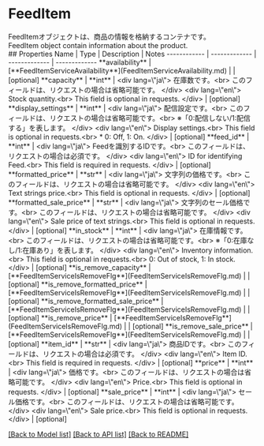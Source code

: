 # FeedItem

<div lang=\"ja\">FeedItemオブジェクトは、商品の情報を格納するコンテナです。</div> <div lang=\"en\">FeedItem object contain information about the product.</div> 
## Properties
Name | Type | Description | Notes
------------ | ------------- | ------------- | -------------
**availability** | [**FeedItemServiceAvailability**](FeedItemServiceAvailability.md) |  | [optional] 
**capacity** | **int** | &lt;div lang&#x3D;\&quot;ja\&quot;&gt; 在庫数です。&lt;br&gt; このフィールドは、リクエストの場合は省略可能です。 &lt;/div&gt; &lt;div lang&#x3D;\&quot;en\&quot;&gt; Stock quantity.&lt;br&gt; This field is optional in requests. &lt;/div&gt;  | [optional] 
**display_settings** | **int** | &lt;div lang&#x3D;\&quot;ja\&quot;&gt; 配信設定です。&lt;br&gt; このフィールドは、リクエストの場合は省略可能です。&lt;br&gt; ※「0:配信しない/1:配信する」を表します。 &lt;/div&gt; &lt;div lang&#x3D;\&quot;en\&quot;&gt; Display settings.&lt;br&gt; This field is optional in requests.&lt;br&gt; * 0: Off, 1: On. &lt;/div&gt;  | [optional] 
**feed_id** | **int** | &lt;div lang&#x3D;\&quot;ja\&quot;&gt; Feedを識別するIDです。&lt;br&gt; このフィールドは、リクエストの場合は必須です。 &lt;/div&gt; &lt;div lang&#x3D;\&quot;en\&quot;&gt; ID for identifying Feed.&lt;br&gt; This field is required in requests. &lt;/div&gt;  | [optional] 
**formatted_price** | **str** | &lt;div lang&#x3D;\&quot;ja\&quot;&gt; 文字列の価格です。&lt;br&gt; このフィールドは、リクエストの場合は省略可能です。 &lt;/div&gt; &lt;div lang&#x3D;\&quot;en\&quot;&gt; Text strings price.&lt;br&gt; This field is optional in requests. &lt;/div&gt;  | [optional] 
**formatted_sale_price** | **str** | &lt;div lang&#x3D;\&quot;ja\&quot;&gt; 文字列のセール価格です。&lt;br&gt; このフィールドは、リクエストの場合は省略可能です。 &lt;/div&gt; &lt;div lang&#x3D;\&quot;en\&quot;&gt; Sale price of text strings.&lt;br&gt; This field is optional in requests. &lt;/div&gt;  | [optional] 
**in_stock** | **int** | &lt;div lang&#x3D;\&quot;ja\&quot;&gt; 在庫情報です。&lt;br&gt; このフィールドは、リクエストの場合は省略可能です。&lt;br&gt; ※「0:在庫なし/1:在庫あり」を表します。 &lt;/div&gt; &lt;div lang&#x3D;\&quot;en\&quot;&gt; Inventory information.&lt;br&gt; This field is optional in requests.&lt;br&gt; 0: Out of stock, 1: In stock. &lt;/div&gt;  | [optional] 
**is_remove_capacity** | [**FeedItemServiceIsRemoveFlg**](FeedItemServiceIsRemoveFlg.md) |  | [optional] 
**is_remove_formatted_price** | [**FeedItemServiceIsRemoveFlg**](FeedItemServiceIsRemoveFlg.md) |  | [optional] 
**is_remove_formatted_sale_price** | [**FeedItemServiceIsRemoveFlg**](FeedItemServiceIsRemoveFlg.md) |  | [optional] 
**is_remove_price** | [**FeedItemServiceIsRemoveFlg**](FeedItemServiceIsRemoveFlg.md) |  | [optional] 
**is_remove_sale_price** | [**FeedItemServiceIsRemoveFlg**](FeedItemServiceIsRemoveFlg.md) |  | [optional] 
**item_id** | **str** | &lt;div lang&#x3D;\&quot;ja\&quot;&gt; 商品IDです。&lt;br&gt; このフィールドは、リクエストの場合は必須です。 &lt;/div&gt; &lt;div lang&#x3D;\&quot;en\&quot;&gt; Item ID.&lt;br&gt; This field is required in requests. &lt;/div&gt;  | [optional] 
**price** | **int** | &lt;div lang&#x3D;\&quot;ja\&quot;&gt; 価格です。&lt;br&gt; このフィールドは、リクエストの場合は省略可能です。 &lt;/div&gt; &lt;div lang&#x3D;\&quot;en\&quot;&gt; Price.&lt;br&gt; This field is optional in requests. &lt;/div&gt;  | [optional] 
**sale_price** | **int** | &lt;div lang&#x3D;\&quot;ja\&quot;&gt; セール価格です。&lt;br&gt; このフィールドは、リクエストの場合は省略可能です。 &lt;/div&gt; &lt;div lang&#x3D;\&quot;en\&quot;&gt; Sale price.&lt;br&gt; This field is optional in requests. &lt;/div&gt;  | [optional] 

[[Back to Model list]](../README.md#documentation-for-models) [[Back to API list]](../README.md#documentation-for-api-endpoints) [[Back to README]](../README.md)


